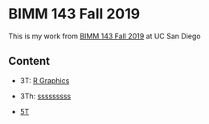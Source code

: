 # BIMM 143 Fall 2019
This is my work from [BIMM 143 Fall 2019](https://bioboot.github.io/bimm143_F19/) at UC San Diego

## Content

- 3T: [R Graphics]()

- 3Th: [sssssssss](https://github.com/kcauwenb/bimm143/blob/master/3Th/3Th.md)

- [5T](https://github.com/kcauwenb/bimm143/blob/master/5T/5T.md)
